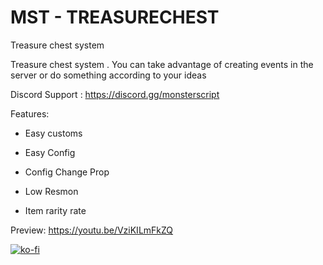 # MST - TREASURECHEST

Treasure chest system

Treasure chest system . You can take advantage of creating events in the server or do something according to your ideas

Discord Support : https://discord.gg/monsterscript

Features:

+ Easy customs

+ Easy Config

+ Config Change Prop

+ Low Resmon

+ Item rarity rate

Preview: https://youtu.be/VziKILmFkZQ

[![ko-fi](https://ko-fi.com/img/githubbutton_sm.svg)](https://ko-fi.com/A0A1L0IAJ)
